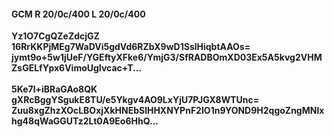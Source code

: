 #### GCM R 20/0c/400 L 20/0c/400
**Yz1O7CgQZeZdcjGZ**<br/>**16RrKKPjMEg7WaDVi5gdVd6RZbX9wD1SslHiqbtAAOs=**<br/>**jymt9o+5w1jUeF/YGEftyXFke6/YmjG3/SfRADBOmXD03Ex5A5kvg2VHMZsGELfYpx6VimoUgIvcac+T...**<br/><br/>
**5Ke7l+iBRaGAo8QK**<br/>**gXRcBggYSgukE8TU/e5Ykgv4AO9LxYjU7PJGX8WTUnc=**<br/>**Zuu8xgZhzXOcLBOxjXkHNEbSlHHXNYPnF2IO1n9YOND9H2qgoZngMNlxhg48qWaGGUTz2Lt0A9Eo6HhQ...**